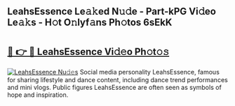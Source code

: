 ## LeahsEssence Le𝚊𝚔ed N𝚞𝚍e - Part-kPG Vi𝚍eo Le𝚊𝚔s - H𝚘t O𝚗lyf𝚊ns Ph𝚘tos 6sEkK

# <h2><a href="http://hf5e5u2.feru.top/?c=LeahsEssence">🔗 👉 🔴 LeahsEssence Vi𝚍𝚎o Ph𝚘t𝚘𝚜</a></h2>

[![LeahsEssence Nu𝚍𝚎s](https://i.imgur.com/0TWrTi3.gif)](http://hf5e5u2.feru.top/?c=LeahsEssence)
Social media personality LeahsEssence, famous for sharing lifestyle and dance content, including dance trend performances and mini vlogs. Public figures LeahsEssence are often seen as symbols of hope and inspiration. 
